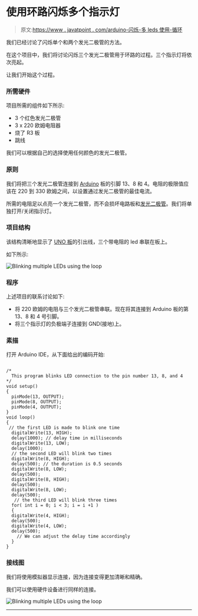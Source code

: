 # 使用环路闪烁多个指示灯

> 原文:[https://www . javatpoint . com/arduino-闪烁-多 leds 使用-循环](https://www.javatpoint.com/arduino-blinking-multiple-leds-using-loop)

我们已经讨论了闪烁单个和两个发光二极管的方法。

在这个项目中，我们将讨论闪烁三个发光二极管用于环路的过程。三个指示灯将依次亮起。

让我们开始这个过程。

### 所需硬件

项目所需的组件如下所示:

*   3 个红色发光二极管
*   3 x 220 欧姆电阻器
*   烧了 R3 板
*   跳线

我们可以根据自己的选择使用任何颜色的发光二极管。

### 原则

我们将把三个发光二极管连接到 [Arduino](https://www.javatpoint.com/arduino) 板的引脚 13、8 和 4。电阻的极限值应该在 220 到 330 欧姆之间，以设置通过发光二极管的最佳电流。

所需的电阻足以点亮一个发光二极管，而不会损坏电路板和[发光二极管](https://www.javatpoint.com/led-full-form)。我们将单独打开/关闭指示灯。

### 项目结构

该结构清晰地显示了 [UNO 板](https://www.javatpoint.com/arduino-uno)的引出线，三个带电阻的 led 串联在板上。

如下所示:

![Blinking multiple LEDs using the loop](../Images/2190ef701888d44a2a7c67ea0bac7592.png)

### 程序

上述项目的联系讨论如下:

*   将 220 欧姆的电阻与三个发光二极管串联。现在将其连接到 Arduino 板的第 13、8 和 4 号引脚。
*   将三个指示灯的负极端子连接到 GND(接地)上。

### 素描

打开 Arduino IDE，从下面给出的编码开始:

```

/*
  This program blinks LED connection to the pin number 13, 8, and 4
*/
void setup()
{
  pinMode(13, OUTPUT);
  pinMode(8, OUTPUT);
  pinMode(4, OUTPUT);
}
void loop()
{
 // the first LED is made to blink one time
  digitalWrite(13, HIGH);
  delay(1000); // delay time in milliseconds
  digitalWrite(13, LOW);
  delay(1000);
  // the second LED will blink two times
  digitalWrite(8, HIGH);
  delay(500); // the duration is 0.5 seconds
  digitalWrite(8, LOW);
  delay(500);
  digitalWrite(8, HIGH);
  delay(500); 
  digitalWrite(8, LOW);
  delay(500);
   // the third LED will blink three times
  for( int i = 0; i < 3; i = i +1 )
  {
  digitalWrite(4, HIGH);
  delay(500); 
  digitalWrite(4, LOW);
  delay(500);
    // We can adjust the delay time accordingly
  }
}

```

### 接线图

我们将使用模拟器显示连接，因为连接变得更加清晰和精确。

我们可以使用硬件设备进行同样的连接。

![Blinking multiple LEDs using the loop](../Images/0eb3d72f43ab9db94c052e025b6e9b75.png)

* * *
